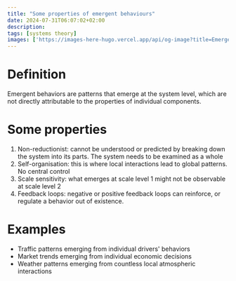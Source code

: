 ```yaml
---
title: "Some properties of emergent behaviours"
date: 2024-07-31T06:07:02+02:00
description: 
tags: [systems theory]
images: ['https://images-here-hugo.vercel.app/api/og-image?title=Emergent+Behaviours']
---
```


# Definition
Emergent behaviors are patterns that emerge at the system level, which are not directly attributable to the properties of individual components.

# Some properties
1. Non-reductionist: cannot be understood or predicted by breaking down the system into its parts.
The system needs to be examined as a whole
2. Self-organisation: this is where local interactions lead to global patterns. No central control
3. Scale sensitivity: what emerges at scale level 1 might not be observable at scale level 2
4. Feedback loops: negative or positive feedback loops can reinforce, or regulate a behavior out of existence.

# Examples
- Traffic patterns emerging from individual drivers' behaviors
- Market trends emerging from individual economic decisions
- Weather patterns emerging from countless local atmospheric interactions